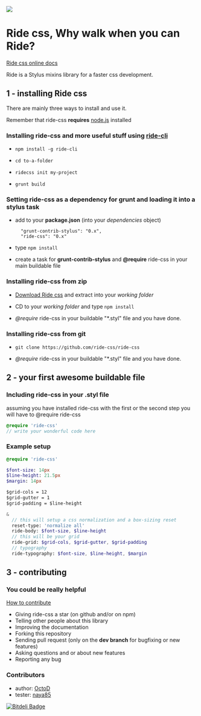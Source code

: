 ![](https://d13yacurqjgara.cloudfront.net/users/505610/screenshots/1892404/ridecss.jpg)

Ride css, Why walk when you can Ride?
=====================================

[Ride css online docs](https://ridecss.com/)

Ride is a Stylus mixins library for a faster css development.

## 1 - installing Ride css

There are mainly three ways to install and use it.

Remember that ride-css **requires** [node.js](http://nodejs.org/ "Click here to go to node.js website") installed

### Installing ride-css and more useful stuff using [ride-cli](http://github.com/ride-css/ride-cli/ "Ride-cli github repository")

* ```npm install -g ride-cli```

* ```cd to-a-folder```

* ```ridecss init my-project```

* ```grunt build```

### Setting ride-css as a dependency for grunt and loading it into a stylus task

* add to your **package.json** (into your *dependencies* object)
  ```
    "grunt-contrib-stylus": "0.x",
    "ride-css": "0.x"
  ```

* type ```npm install```

* create a task for **grunt-contrib-stylus** and **@require** ride-css in your main buildable file

### Installing ride-css from zip

* [Download Ride css](https://github.com/ride-css/ride-css/archive/master.zip) and extract into your *working folder* 

* CD to your *working folder* and type ```npm install```

* *@require* ride-css in your buildable "*.styl" file and you have done.

### Installing ride-css from git

* ```git clone https://github.com/ride-css/ride-css```

* *@require* ride-css in your buildable "*.styl" file and you have done.

## 2 - your first awesome buildable file

### Including ride-css in your .styl file

assuming you have installed ride-css with the first or the second step
you will have to @require ride-css

```sass
@require 'ride-css'
// write your wonderful code here
```

### Example setup
```sass
@require 'ride-css'

$font-size: 14px
$line-height: 21.5px
$margin: 14px

$grid-cols = 12
$grid-gutter = 1
$grid-padding = $line-height 

&
  // this will setup a css normalization and a box-sizing reset
  reset-type: 'normalize all'
  ride-body: $font-size, $line-height
  // this will be your grid
  ride-grid: $grid-cols, $grid-gutter, $grid-padding
  // typography
  ride-typography: $font-size, $line-height, $margin
```

## 3 - contributing

### You could be really helpful

[How to contribute](https://github.com/ride-css/ride-css/blob/master/contributing.md)

* Giving ride-css a star (on github and/or on npm)
* Telling other people about this library
* Improving the documentation
* Forking this repository
* Sending pull request (only on the **dev branch** for bugfixing or new features)
* Asking questions and or about new features
* Reporting any bug

### Contributors

* author: [OctoD](https://github.com/OctoD/)
* tester: [naya85](https://github.com/naya85/)

[![Bitdeli Badge](https://d2weczhvl823v0.cloudfront.net/ride-css/ride-css/trend.png)](https://bitdeli.com/free "Bitdeli Badge")

